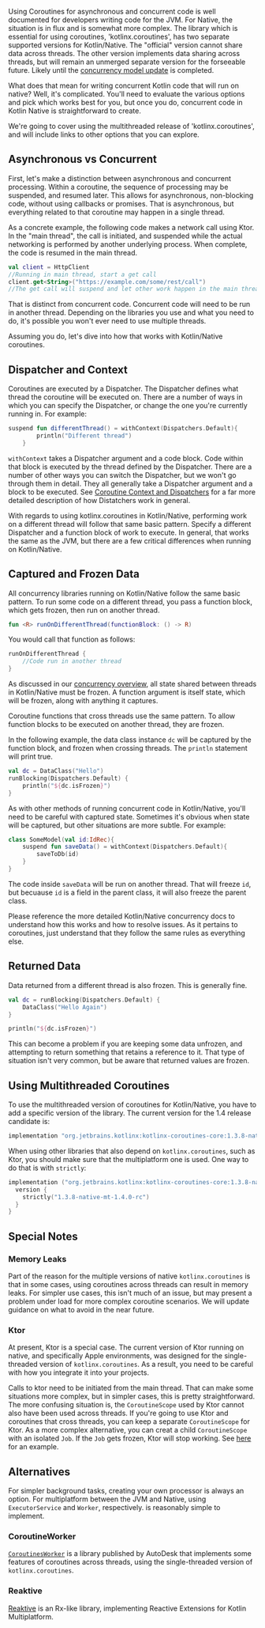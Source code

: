 [//]: # "title: Kotlin Native Concurrency Overview"
[//]: # "auxiliary-id: Kotlin_Native_Concurrency_Overview"

Using Coroutines for asynchronous and concurrent code is well documented for developers writing code for the JVM. For Native, the situation is in flux and is somewhat more complex. The library which is essential for using coroutines, 'kotlinx.coroutines', has two separate supported versions for Kotlin/Native. The "official" version cannot share data across threads. The other version implements data sharing across threads, but will remain an unmerged separate version for the forseeable future. Likely until the [concurrency model update](https://blog.jetbrains.com/kotlin/2020/07/kotlin-native-memory-management-roadmap/) is completed.

What does that mean for writing concurrent Kotlin code that will run on native? Well, it's complicated. You'll need to evaluate the various options and pick which works best for you, but once you do, concurrent code in Kotlin Native is straightforward to create.

We're going to cover using the multithreaded release of 'kotlinx.coroutines', and will include links to other options that you can explore.

## Asynchronous vs Concurrent

First, let's make a distinction between asynchronous and concurrent processing. Within a coroutine, the sequence of processing may be suspended, and resumed later. This allows for asynchronous, non-blocking code, without using callbacks or promises. That is asynchronous, but everything related to that coroutine may happen in a single thread. 

As a concrete example, the following code makes a network call using Ktor. In the "main thread", the call is initiated, and suspended while the actual networking is performed by another underlying process. When complete, the code is resumed in the main thread.

```kotlin
val client = HttpClient
//Running in main thread, start a get call
client.get<String>("https://example.com/some/rest/call")
//The get call will suspend and let other work happen in the main thread, and resume when the get call completes
```

That is distinct from concurrent code. Concurrent code will need to be run in another thread. Depending on the libraries you use and what you need to do, it's possible you won't ever need to use multiple threads.

Assuming you do, let's dive into how that works with Kotlin/Native coroutines.

## Dispatcher and Context

Coroutines are executed by a Dispatcher. The Dispatcher defines what thread the coroutine will be executed on. There are a number of ways in which you can specify the Dispatcher, or change the one you're currently running in. For example: 

```kotlin
suspend fun differentThread() = withContext(Dispatchers.Default){
        println("Different thread")
    }
```

`withContext` takes a Dispatcher argument and a code block. Code within that block is executed by the thread defined by the Dispatcher. There are a number of other ways you can switch the Dispatcher, but we won't go through them in detail. They all generally take a Dispatcher argument and a block to be executed. See [Coroutine Context and Dispatchers](https://kotlinlang.org/docs/reference/coroutines/coroutine-context-and-dispatchers.html) for a far more detailed description of how Distatchers work in general.

With regards to using kotlinx.coroutines in Kotlin/Native, performing work on a different thread will follow that same basic pattern. Specify a different Dispatcher and a function block of work to execute. In general, that works the same as the JVM, but there are a few critical differences when running on Kotlin/Native.

## Captured and Frozen Data

All concurrency libraries running on Kotlin/Native follow the same basic pattern. To run some code on a different thread, you pass a function block, which gets frozen, then run on another thread. 

```kotlin
fun <R> runOnDifferentThread(functionBlock: () -> R)
```

You would call that function as follows:

```kotlin
runOnDifferentThread { 
    //Code run in another thread
}
```

As discussed in our [concurrency overview](kotlin-native-concurrency-overview.md), all state shared between threads in Kotlin/Native must be frozen. A function argument is itself state, which will be frozen, along with anything it captures.

Coroutine functions that cross threads use the same pattern. To allow function blocks to be executed on another thread, they are frozen.

In the following example, the data class instance `dc` will be captured by the function block, and frozen when crossing threads. The `println` statement will print true.

```kotlin
val dc = DataClass("Hello")
runBlocking(Dispatchers.Default) {
    println("${dc.isFrozen}")
}
```

As with other methods of running concurrent code in Kotlin/Native, you'll need to be careful with captured state. Sometimes it's obvious when state will be captured, but other situations are more subtle. For example:

```kotlin
class SomeModel(val id:IdRec){
    suspend fun saveData() = withContext(Dispatchers.Default){
        saveToDb(id)
    }
}
```

The code inside `saveData` will be run on another thread. That will freeze `id`, but becuause `id` is a field in the parent class, it will also freeze the parent class.

Please reference the more detailed Kotlin/Native concurrency docs to understand how this works and how to resolve issues. As it pertains to coroutines, just understand that they follow the same rules as everything else.

## Returned Data

Data returned from a different thread is also frozen. This is generally fine.

```kotlin
val dc = runBlocking(Dispatchers.Default) {
    DataClass("Hello Again")
}

println("${dc.isFrozen}")
```

This can become a problem if you are keeping some data unfrozen, and attempting to return something that retains a reference to it. That type of situation isn't very common, but be aware that returned values are frozen.

## Using Multithreaded Coroutines

To use the multithreaded version of coroutines for Kotlin/Native, you have to add a specific version of the library. The current version for the 1.4 release candidate is:

```kotlin
implementation "org.jetbrains.kotlinx:kotlinx-coroutines-core:1.3.8-native-mt-1.4.0-rc"
```

When using other libraries that also depend on `kotlinx.coroutines`, such as Ktor, you should make sure that the multiplatform one is used. One way to do that is with `strictly`:

```kotlin
implementation ("org.jetbrains.kotlinx:kotlinx-coroutines-core:1.3.8-native-mt-1.4.0-rc"){
  version {
    strictly("1.3.8-native-mt-1.4.0-rc")
  }
}
```

## Special Notes

### Memory Leaks

Part of the reason for the multiple versions of native `kotlinx.coroutines` is that in some cases, using coroutines across threads can result in memory leaks. For simpler use cases, this isn't much of an issue, but may present a problem under load for more complex coroutine scenarios. We will update guidance on what to avoid in the near future.

### Ktor

At present, Ktor is a special case. The current version of Ktor running on native, and specifically Apple environments, was designed for the single-threaded version of `kotlinx.coroutines`. As a result, you need to be careful with how you integrate it into your projects.

Calls to ktor need to be initiated from the main thread. That can make some situations more complex, but in simpler cases, this is pretty straightforward. The more confusing situation is, the `CoroutineScope` used by Ktor cannot also have been used across threads. If you're going to use Ktor and coroutines that cross threads, you can keep a separate `CoroutineScope` for Ktor. As a more complex alternative, you can creat a child `CoroutineScope` with an isolated `Job`. If the `Job` gets frozen, Ktor will stop working. See [here](https://github.com/touchlab/KaMPKit/blob/master/shared/src/iosMain/kotlin/co/touchlab/kampkit/ktor/Platform.kt#L13) for an example.

## Alternatives

For simpler background tasks, creating your own processor is always an option. For multiplatform between the JVM and Native, using `ExecutorService` and `Worker`, respectively. is reasonably simple to implement.

### CoroutineWorker

[`CoroutinesWorker`](https://github.com/Autodesk/coroutineworker) is a library published by AutoDesk that implements some features of coroutines across threads, using the single-threaded version of `kotlinx.coroutines`.

### Reaktive

[Reaktive](https://github.com/badoo/Reaktive) is an Rx-like library, implementing Reactive Extensions for Kotlin Multiplatform.


